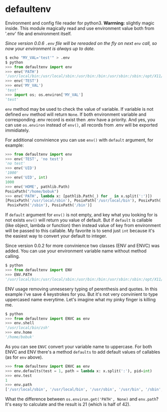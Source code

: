 # defaultenv

Environment and config file reader for python3.
**Warrning:** slightly magic inside. This module magically read and use environment value both from '.env' file and environment itself.

*Since version 0.0.6 `.env` file will be rereaded on the fly on next `env` call, so now your environment is always up to date.*

```python
$ echo "MY_VAL='test'" > .env
$ python
>>> from defaultenv import env
>>> env('PATH')
'/usr/local/bin:/usr/local/sbin:/usr/bin:/bin:/usr/sbin:/sbin:/opt/X11/bin'
>>> env('TEST')
>>> env('MY_VAL')
'test'
>>> import os; os.environ['MY_VAL']
'test'

```

`env` method may be used to check the value of variable.
If variable is not defined `env` method will return `None`.
If both environment variable and corresponding .env record is exist then  .env have a priority.
And yes, you can use `os.environ` instead of  `env()`, all records from .env will be exported immidiately.

For additional convinience you can use `env()` with `default` argument, for example:

```python
>>> from defaultenv import env
>>> env('TEST', 'no test')
'no test'
>>> env('UID')
'1000'
>>> env('UID', int)
1000
>>> env('HOME', pathlib.Path)
PosixPath("/home/bobuk")
>>> env('PATH', lambda x: [pathlib.Path(_) for _ in x.split(':')])
[PosixPath('/usr/local/sbin'), PosixPath('/usr/local/bin'), PosixPath('/usr/sbin'), PosixPath('/usr/bin'),
 PosixPath('/sbin'), PosixPath('/bin')]
```

If `default` argument for `env()` is not empty, and key what you looking for is not exists `env()` will return you value of default.
But if `default` is callable (like object, lambda or function) then instead value of key from environment will be passed to this callable.
My favorite is to send just `int` because it's the easiest way to convert your default to integer.

Since version 0.0.2 for more convinience two classes (ENV and ENVC) was added. You can use your environment variable name without method calling.

```python
$ python
>>> from defaultenv import ENV
>>> ENV.PATH
'/usr/local/bin:/usr/local/sbin:/usr/bin:/bin:/usr/sbin:/sbin:/opt/X11/bin'
```

ENV usage removing unnesesery typing of perenthesis and quotes. In this example i've save 4 keystrokes for you. But it's not very convinient to type uppercased name everytime. Let's imagine what my pinky finger is killing me.

```python
$ python
>>> from defaultenv import ENVC as env
>>> env.shell
'/usr/local/bin/zsh'
>>> env.home
'/home/bobuk'
```

As you can see `ENVC` convert your variable name to uppercase.
For both ENVC and ENV there's a method `defaults` to add default values of callables (as for `env` above).

```python
>>> from defaultenv import ENVC as env
>>> env.defaults(test = 1, path = lambda x: x.split(':'), pid=int)
>>> env.test
1
>>> env.path
['/usr/local/sbin', '/usr/local/bin', '/usr/sbin', '/usr/bin', '/sbin', '/bin']
```

What the difference between `os.environ.get('PATH', None)` and `env.path`? It's easy to calculate and the result is 21 (which is half of 42).

